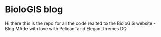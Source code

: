 # BioloGIS blog

Hi there this is the repo for all the code realted to the BioloGIS website - Blog
MAde with love with Pelican¨and Elegant themes
DQ
